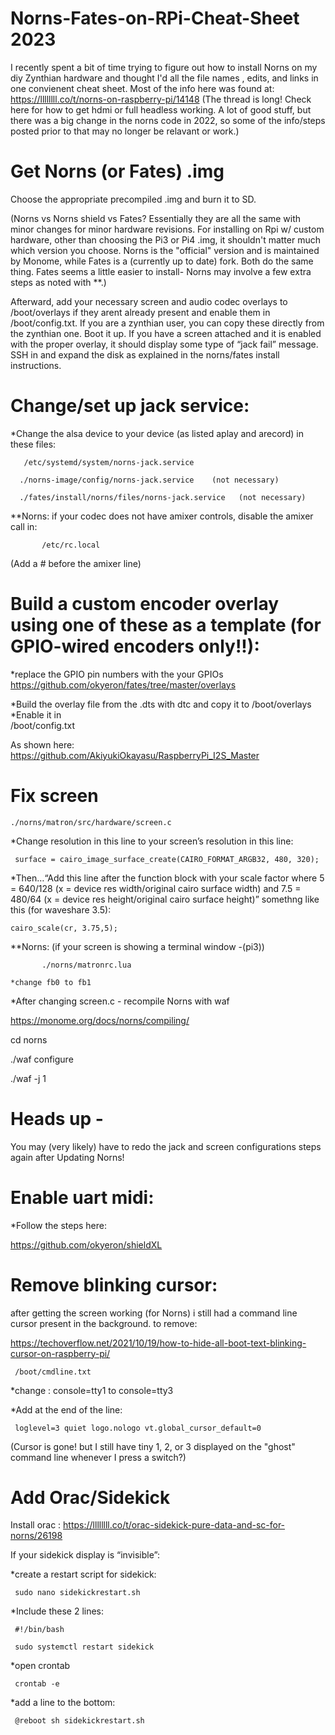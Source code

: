 # Norns-Fates-on-RPi-Cheat-Sheet  2023
I recently spent a bit of time trying to figure out how to install Norns on my diy Zynthian hardware and thought I'd all the file names , edits, and links in one convienent cheat sheet. 
Most of the info here was found at:  https://llllllll.co/t/norns-on-raspberry-pi/14148    (The thread is long!  Check here for how to get hdmi or full headless working.   A lot of good stuff, but there was a big change in the norns code in 2022, so some of the info/steps posted prior to that may no longer be relavant or work.)

# Get Norns (or Fates) .img
Choose the appropriate precompiled .img and burn it  to SD.  

(Norns vs Norns shield vs Fates?  Essentially they are all the same with minor changes for minor hardware revisions.   For installing on Rpi w/ custom hardware, other than choosing the Pi3 or Pi4 .img, it shouldn't matter much which version you choose.  Norns is the "official" version and is maintained by Monome, while Fates is a (currently up to date) fork. Both do the same thing.  Fates seems a little easier to install- Norns may involve a few extra steps as noted with **.)

Afterward, add your necessary screen and audio codec overlays to /boot/overlays if they arent already present and enable them in /boot/config.txt.  If you are a zynthian user, you can copy these directly from the zynthian one.
Boot it up.   If you have a screen attached and it is enabled with the proper overlay, it should  display  some type of “jack fail” message.  SSH in and expand the disk as explained in the norns/fates install instructions.

# Change/set up jack service:
*Change the alsa device to your device (as listed aplay and arecord) in these files: 
 
       /etc/systemd/system/norns-jack.service
 
      ./norns-image/config/norns-jack.service    (not necessary)
 
      ./fates/install/norns/files/norns-jack.service   (not necessary)

**Norns: if your codec does not have amixer controls, disable the amixer call in:  
 
           /etc/rc.local

  (Add a # before the amixer line)

# Build a custom encoder overlay using one of these as a template  (for GPIO-wired encoders only!!): 
*replace the GPIO pin numbers with the your GPIOs
https://github.com/okyeron/fates/tree/master/overlays

*Build the overlay file from the .dts  with dtc  and copy it to /boot/overlays
*Enable it in  
     /boot/config.txt

As shown here:  https://github.com/AkiyukiOkayasu/RaspberryPi_I2S_Master

# Fix screen 
    ./norns/matron/src/hardware/screen.c

*Change resolution in this line to your screen’s resolution in this line:

     surface = cairo_image_surface_create(CAIRO_FORMAT_ARGB32, 480, 320);

*Then…“Add this line after the function block with your scale factor
where 5 = 640/128
(x = device res width/original cairo surface width)
and 7.5 = 480/64
(x = device res height/original cairo surface height)”
somethng like this (for waveshare 3.5):

    cairo_scale(cr, 3.75,5);     


**Norns: (if your screen is showing a terminal window -(pi3))

           ./norns/matronrc.lua      
           
    *change fb0 to fb1 



*After changing screen.c - recompile Norns with waf
 
 https://monome.org/docs/norns/compiling/

  cd norns

 ./waf configure

 ./waf -j 1

# Heads up -  
You may (very likely) have to redo the jack and screen configurations steps again after Updating Norns!

# Enable uart midi:
*Follow the steps here:

https://github.com/okyeron/shieldXL

# Remove blinking cursor:
after getting the screen working (for Norns) i still had a command line cursor present in the background. 
to remove:

https://techoverflow.net/2021/10/19/how-to-hide-all-boot-text-blinking-cursor-on-raspberry-pi/

     /boot/cmdline.txt
 
*change :  console=tty1 to console=tty3

*Add at the end of the line:  

     loglevel=3 quiet logo.nologo vt.global_cursor_default=0

(Cursor is gone! but I still have tiny 1, 2, or 3 displayed on the "ghost" command line whenever I press a switch?)

# Add Orac/Sidekick
Install orac :   https://llllllll.co/t/orac-sidekick-pure-data-and-sc-for-norns/26198

If your sidekick display is “invisible”:

*create a restart script  for sidekick:

     sudo nano sidekickrestart.sh

*Include these 2 lines:

     #!/bin/bash

     sudo systemctl restart sidekick

*open crontab 

     crontab -e  

*add a line to the bottom:

     @reboot sh sidekickrestart.sh


